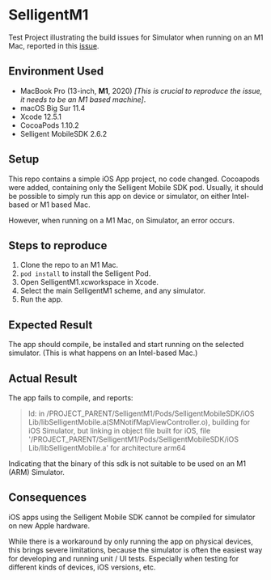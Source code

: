 # SelligentM1
Test Project illustrating the build issues for Simulator when running on an M1 Mac, reported in this [issue](https://github.com/SelligentMarketingCloud/MobileSDK-iOS/issues/9).

## Environment Used
* MacBook Pro (13-inch, **M1**, 2020) _[This is crucial to reproduce the issue, it needs to be an M1 based machine]_.
* macOS Big Sur 11.4
* Xcode 12.5.1
* CocoaPods 1.10.2
* Selligent MobileSDK 2.6.2

## Setup
This repo contains a simple iOS App project, no code changed. Cocoapods were added, containing only the Selligent Mobile SDK pod. Usually, it should be possible to simply run this app on device or simulator, on either Intel-based or M1 based Mac.

However, when running on a M1 Mac, on Simulator, an error occurs.

## Steps to reproduce

1. Clone the repo to an M1 Mac.
2. `pod install` to install the Selligent Pod.
3. Open SelligentM1.xcworkspace in Xcode.
4. Select the main SelligentM1 scheme, and any simulator.
5. Run the app.

## Expected Result

The app should compile, be installed and start running on the selected simulator. (This is what happens on an Intel-based Mac.)

## Actual Result

The app fails to compile, and reports:

>ld: in /PROJECT_PARENT/SelligentM1/Pods/SelligentMobileSDK/iOS Lib/libSelligentMobile.a(SMNotifMapViewController.o), building for iOS Simulator, but linking in object file built for iOS, file '/PROJECT_PARENT/SelligentM1/Pods/SelligentMobileSDK/iOS Lib/libSelligentMobile.a' for architecture arm64

Indicating that the binary of this sdk is not suitable to be used on an M1 (ARM) Simulator.

## Consequences

iOS apps using the Selligent Mobile SDK cannot be compiled for simulator on new Apple hardware.

While there is a workaround by only running the app on physical devices, this brings severe limitations, because the simulator is often the easiest way for developing and running unit / UI tests. Especially when testing for different kinds of devices, iOS versions, etc.
